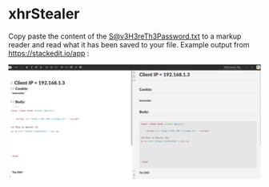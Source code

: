 # xhrStealer

Copy paste the content of the S@v3H3reTh3Password.txt to a markup reader and read what it has been saved to your file. 
Example output from https://stackedit.io/app :

![Screenshot](ReadmeScreenshot/ScreenShot.png)
